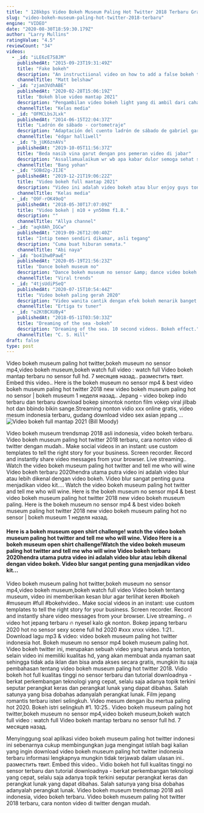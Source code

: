```yaml
---
title: " 128kbps Video Bokeh Museum Paling Hot Twitter 2018 Terbaru Gratis"
slug: "video-bokeh-museum-paling-hot-twitter-2018-terbaru"
engine: "VIDEO"
date: "2020-08-30T18:59:30.179Z"
author: "Larry Mullins"
ratingValue: "4.5"
reviewCount: "34"
videos:
  - _id: "iLE6zE7S8JM"
    publishedAt: "2015-09-23T19:31:49Z"
    title: "Fake bokeh"
    description: "An instructiional video on how to add a false bokeh to your images #photography #beauty #photoshop."
    channelTitle: "Matt belshaw"
  - _id: "zjam3VdhABE"
    publishedAt: "2020-02-28T15:06:19Z"
    title: "Bokeh blue video mantap 2021"
    description: "Pengambilan video bokeh light yang di ambil dari cahaya lampu dan di blurkan.. Sungguh indah bantu sub ya gaesssss."
    channelTitle: "Kelas media"
  - _id: "OFMCLbsJLxk"
    publishedAt: "2014-06-15T22:04:37Z"
    title: "Ladrón de sábado - cortometraje"
    description: "Adaptación del cuento ladrón de sábado de gabriel garcía márquez. Ciencias de la comunicación 6°a literatura y comunicación."
    channelTitle: "édgar halliwell"
  - _id: "b_jUK6znAVs"
    publishedAt: "2019-10-05T11:56:37Z"
    title: "Beda nasib vina garut dengan pns pemeran video di jabar"
    description: "Assallamualaikum wr wb apa kabar dulor semoga sehat selalu,simak sampai habis video ttg beda nasib vina garut dengan pns video vina garut"
    channelTitle: "Bang yohan"
  - _id: "SOBd2g-JIJE"
    publishedAt: "2019-12-21T19:06:22Z"
    title: "Video bokeh full mantap 2021"
    description: "Video ini adalah video bokeh atau blur enjoy guys tonton habis ya, video nya bagus banget loh!! thanks for watching #videobokeh #bokehvideo."
    channelTitle: "Kelas media"
  - _id: "O9F-rOK49oQ"
    publishedAt: "2018-05-30T17:07:09Z"
    title: "Video bokeh | m10 + yn50mm f1.8."
    description: ""
    channelTitle: "Allya channel"
  - _id: "aqk8Ah_IGCw"
    publishedAt: "2019-09-26T12:00:40Z"
    title: "Intip temen sendiri dikamar, asli tegang"
    description: "Cuma buat hiburan semata."
    channelTitle: "Abi naya"
  - _id: "bo41hw0PawE"
    publishedAt: "2020-05-19T21:56:23Z"
    title: "Dance bokeh museum no"
    description: "Dance bokeh museum no sensor &amp; dance video bokeh museum paling hot twitter and bokeh museum no sensor mp4."
    channelTitle: "Viral trends"
  - _id: "4tjsUdiPSeQ"
    publishedAt: "2020-07-15T10:54:44Z"
    title: "Video bokeh paling gerah 2020"
    description: "Video wanita cantik dengan efek bokeh menarik banget guys #videobokeh #gadiscantik #unikmenarik."
    channelTitle: "Ertiga tv tuner"
  - _id: "o2KtBCXUBy4"
    publishedAt: "2018-05-11T03:50:33Z"
    title: "Dreaming of the sea -bokeh"
    description: "Dreaming of the sea. 10 second videos. Bokeh effect."
    channelTitle: "C. S. Hill"
draft: false
type: post
---
```


Video bokeh museum paling hot twitter,bokeh museum no sensor mp4,video bokeh museum,bokeh watch full video : watch full  Video bokeh mantap terbaru no sensor full hd. 7 месяцев назад.. разместить твит. Embed this video.. Here is the bokeh museum no sensor mp4 &amp; best video bokeh museum paling hot twitter 2018 new video bokeh museum paling hot no sensor | bokeh museum  1 неделя назад.. Jepang - video bokep indo terbaru dan terbaru download bokep simontok nonton film vokep viral jilbab hot dan bbindo bikin sange.Streaming nonton vidio xxx online gratis, video mesum indonesia terbaru, gudang download video sex asian jepang …
![Video bokeh full mantap 2021 (Bill Moody)](https://i.ytimg.com/vi/SOBd2g-JIJE/hqdefault.jpg "Video bokeh full mantap 2021 (Michael Carr)")

Video bokeh museum trendsmap 2018 asli indonesia, video bokeh terbaru. Video bokeh museum paling hot twitter 2018 terbaru, cara nonton video di twitter dengan mudah.. Make social videos in an instant: use custom templates to tell the right story for your business. Screen recorder. Record and instantly share video messages from your browser. Live streaming.. Watch the video bokeh museum paling hot twitter and tell me who will wine Video bokeh terbaru 2020hendra utama putra video ini adalah video blur atau lebih dikenal dengan video bokeh. Video blur sangat penting guna menjadikan video kit.... Watch the video bokeh museum paling hot twitter and tell me who will wine. Here is the bokeh museum no sensor mp4 &amp; best video bokeh museum paling hot twitter 2018 new video bokeh museum paling. Here is the bokeh museum no sensor mp4 &amp; best video bokeh museum paling hot twitter 2018 new video bokeh museum paling hot no sensor | bokeh museum  1 неделя назад.
<!--inArticleAds-->

<!--galleryOne-->

#### Here is a bokeh museum open shirt challenge! watch the video bokeh museum paling hot twitter and tell me who will wine. Video  Here is a bokeh museum open shirt challenge!Watch the video bokeh museum paling hot twitter and tell me who will wine Video bokeh terbaru 2020hendra utama putra video ini adalah video blur atau lebih dikenal dengan video bokeh. Video blur sangat penting guna menjadikan video kit...
<!--inArticleAds-->

<!--galleryTwo-->

Video bokeh museum paling hot twitter,bokeh museum no sensor mp4,video bokeh museum,bokeh watch full video  Video bokeh tentang museum, video ini memberikan kesan blur agar terlihat keren #bokeh #museum #full #bokehvideo.. Make social videos in an instant: use custom templates to tell the right story for your business. Screen recorder. Record and instantly share video messages from your browser. Live streaming.. 🔥video hot jepang terbaru 🔥 nyesel kalo gk nonton. Bokep jepang terbaru 2020 hot no sensor sexy scene full hd 2020 #xxx xnxx video. 1:21.. Download lagu mp3 &amp; video: video bokeh museum paling hot twitter indonesia hot. Bokeh museum no sensor mp4 bokeh museum paling hot. Video bokeh twitter ini, merupakan sebuah video yang harus anda tonton, selain video ini memiliki kualitas hd, yang akan membuat anda nyaman saat sehingga tidak ada iklan dan bisa anda akses secara gratis, mungkin itu saja pembahasan tentang video bokeh museum paling hot twitter 2018. Vidio bokeh hot full kualitas tinggi no sensor terbaru dan tutorial downloadnya - berkat perkembangan teknologi yang cepat, selalu saja adanya topik terkini seputar perangkat keras dan perangkat lunak yang dapat dibahas. Salah satunya yang bisa dobahas adanyalah perangkat lunak. Film jepang romantis terbaru isteri selingkuh. Video mesum dengan ibu mertua paling hot 2020. Bokeh istri selingkuh #1. 10:25.. Video bokeh museum paling hot twitter,bokeh museum no sensor mp4,video bokeh museum,bokeh watch full video : watch full  Video bokeh mantap terbaru no sensor full hd. 7 месяцев назад.
<!--galleryThree-->

Menyinggung soal aplikasi video bokeh museum paling hot twitter indonesi ini sebenarnya cukup membingungkan juga mengingat istilah bagi kalian yang ingin download video bokeh museum paling hot twitter indonesia terbaru informasi lengkapnya mungkin tidak terjawab dalam ulasan ini.. разместить твит. Embed this video.. Vidio bokeh hot full kualitas tinggi no sensor terbaru dan tutorial downloadnya - berkat perkembangan teknologi yang cepat, selalu saja adanya topik terkini seputar perangkat keras dan perangkat lunak yang dapat dibahas. Salah satunya yang bisa dobahas adanyalah perangkat lunak. Video bokeh museum trendsmap 2018 asli indonesia, video bokeh terbaru. Video bokeh museum paling hot twitter 2018 terbaru, cara nonton video di twitter dengan mudah.